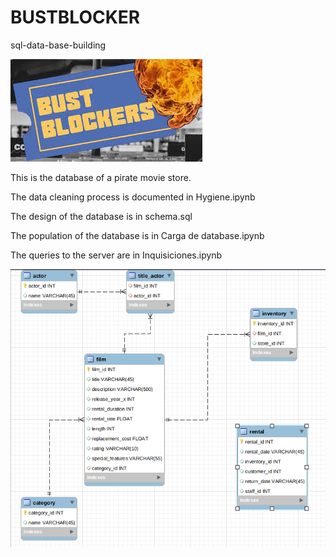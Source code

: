 # BUSTBLOCKER
sql-data-base-building

![alt text](https://github.com/santiagofp9/BUSTBLOCKER/blob/main/BUSTBLOCKER.jpeg)

This is the database of a pirate movie store.


The data cleaning process is documented in Hygiene.ipynb

The design of the database is in schema.sql

The population of the database is in Carga de database.ipynb

The queries to the server are in Inquisiciones.ipynb

![alt text](https://github.com/santiagofp9/BUSTBLOCKER/blob/main/schema_bustblocker.png)
